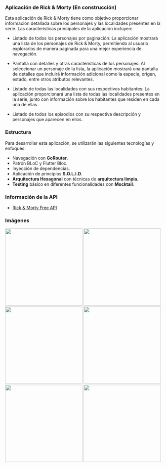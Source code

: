 ### Aplicación de Rick & Morty (En construcción)

Esta aplicación de Rick & Morty tiene como objetivo proporcionar información detallada sobre los personajes y las localidades presentes en la serie. Las características principales de la aplicación incluyen:

  * Listado de todos los personajes por paginación: La aplicación mostrará una lista de los personajes de Rick & Morty, permitiendo al usuario explorarlos de manera paginada para una mejor experiencia de navegación.

  * Pantalla con detalles y otras características de los personajes: Al seleccionar un personaje de la lista, la aplicación mostrará una pantalla de detalles que incluirá información adicional como la especie, origen, estado, entre otros atributos relevantes.

  * Listado de todas las localidades con sus respectivos habitantes: La aplicación proporcionará una lista de todas las localidades presentes en la serie, junto con información sobre los habitantes que residen en cada una de ellas.

 * Listado de todos los episodios con su respectiva descripción y personajes que aparecen en ellos.

### Estructura 

Para desarrollar esta aplicación, se utilizarán las siguientes tecnologías y enfoques:

  * Navegación con **GoRouter**.
  * Patrón BLoC y Flutter Bloc.
  * Inyección de dependencias.
  * Aplicación de principios **S.O.L.I.D**.
  * **Arquitectura Hexagonal** con técnicas de **arquitectura limpia**.
  * **Testing** básico en diferentes funcionalidades con **Mocktail**.

### Información de la API

 * [Rick & Morty Free API](https://rickandmortyapi.com/)

### Imágenes

<img src="https://github.com/gasparsuarez/rickandmorty_app/assets/22453545/aeae695e-4ff3-47c2-a48e-6d5f733eb9b4" width="250">
<img src="https://github.com/gasparsuarez/rickandmorty_app/assets/22453545/bb64f2b5-fb3a-45a1-9ef8-340e8b81af01" width="250">
<img src="https://github.com/gasparsuarez/rickandmorty_app/assets/22453545/5e3922fa-8750-4108-a319-4103540d6114" width="250">
<img src="https://github.com/gasparsuarez/rickandmorty_app/assets/22453545/5263fe1d-4102-4026-81b5-11f6a7d688d5" width="250">
<img src="https://github.com/gasparsuarez/rickandmorty_app/assets/22453545/55f83e2e-a472-43ce-8cf2-c43197f80b6f" width="250">
<img src="https://github.com/gasparsuarez/rickandmorty_app/assets/22453545/2e404f4d-1633-42e0-90e7-33b7616d9f38" width="250">


